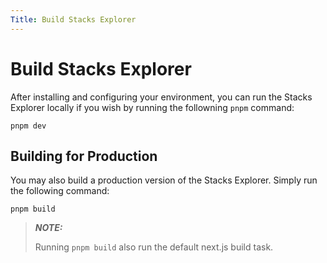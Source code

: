 ```yaml
---
Title: Build Stacks Explorer
---
```


# Build Stacks Explorer

After installing and configuring your environment, you can run the Stacks Explorer locally if you wish by running the followning `pnpm` command:

`pnpm dev`

## Building for Production

You may also build a production version of the Stacks Explorer. Simply run the following command:

`pnpm build`

> **_NOTE:_**
>
> Running `pnpm build` also run the default next.js build task.
